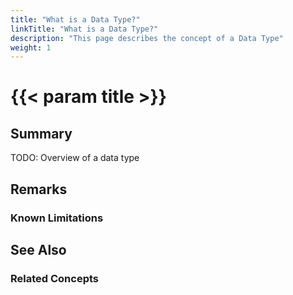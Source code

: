 ```yaml
---
title: "What is a Data Type?"
linkTitle: "What is a Data Type?"
description: "This page describes the concept of a Data Type"
weight: 1
---
```


# {{< param title >}}

## Summary

TODO: Overview of a data type

## Remarks

### Known Limitations

## See Also

### Related Concepts
